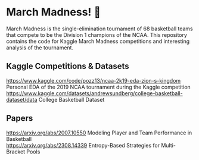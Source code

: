 # March Madness! 🏀

March Madness is the single-elimination tournament of 68 basketball teams that compete to be the Division 1 champions of the NCAA. 
This repository contains the code for Kaggle March Madness competitions and interesting analysis of the tournament.

## Kaggle Competitions & Datasets

https://www.kaggle.com/code/pozz13/ncaa-2k19-eda-zion-s-kingdom Personal EDA of the 2019 NCAA tournament during the Kaggle competition  
https://www.kaggle.com/datasets/andrewsundberg/college-basketball-dataset/data College Basketball Dataset

## Papers

https://arxiv.org/abs/2007.10550 Modeling Player and Team Performance in Basketball  
https://arxiv.org/abs/2308.14339 Entropy-Based Strategies for Multi-Bracket Pools
